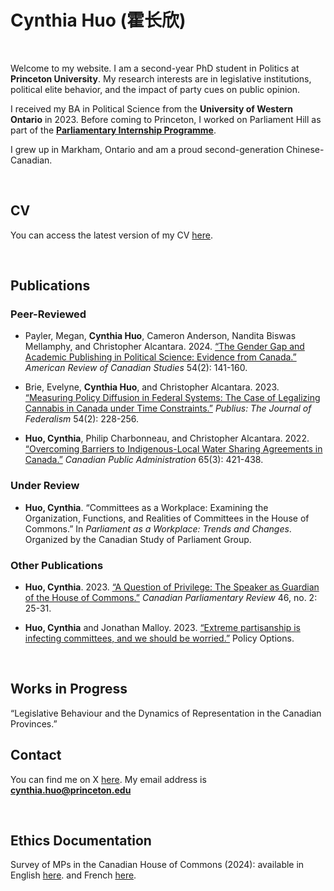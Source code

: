 # Cynthia Huo (霍长欣)

<br/>

Welcome to my website. I am a second-year PhD student in Politics at **Princeton University**. My research interests are in legislative institutions, political elite behavior, and the impact of party cues on public opinion.

I received my BA in Political Science from the **University of Western Ontario** in 2023. Before coming to Princeton, I worked on Parliament Hill as part of the [**Parliamentary Internship Programme**](https://pip-psp.org/).

I grew up in Markham, Ontario and am a proud second-generation Chinese-Canadian.

<br/>

## CV 
You can access the latest version of my CV [here](cynthiachuo.github.io/documents/CV_05_2025.pdf).

<br/>

## Publications
### Peer-Reviewed 
- Payler, Megan, **Cynthia Huo**, Cameron Anderson, Nandita Biswas Mellamphy, and Christopher Alcantara. 2024. [“The Gender Gap and Academic Publishing in Political Science: Evidence from Canada.”](https://doi.org/10.1080/02722011.2024.2349432) _American Review of Canadian Studies_ 54(2): 141-160.

- Brie, Evelyne, **Cynthia Huo**, and Christopher Alcantara. 2023. [“Measuring Policy Diffusion in Federal Systems: The Case of Legalizing Cannabis in Canada under Time Constraints.”](https://doi.org/10.1093/publius/pjad036) _Publius: The Journal of Federalism_ 54(2): 228-256.

- **Huo, Cynthia**, Philip Charbonneau, and Christopher Alcantara. 2022. [“Overcoming Barriers to Indigenous-Local Water Sharing Agreements in Canada.”](https://doi.org/10.1111/capa.12492) _Canadian Public Administration_ 65(3): 421-438.

### Under Review
- **Huo, Cynthia**. “Committees as a Workplace: Examining the Organization, Functions, and Realities of Committees in the House of Commons.” In _Parliament as a Workplace: Trends and Changes_. Organized by the Canadian Study of Parliament Group.

### Other Publications 
- **Huo, Cynthia**. 2023. [“A Question of Privilege: The Speaker as Guardian of the House of Commons.”](https://www.revparlcan.ca/wp-content/uploads/2023/11/46n2e_23Whole.pdf) _Canadian Parliamentary Review_ 46, no. 2: 25-31. 

- **Huo, Cynthia** and Jonathan Malloy. 2023. [“Extreme partisanship is infecting committees, and we should be worried.”](https://policyoptions.irpp.org/magazines/march-2023/house-committees-extreme-partisanship/) Policy Options.

<br/>

## Works in Progress

“Legislative Behaviour and the Dynamics of Representation in the Canadian Provinces.”

## Contact 
You can find me on X [here](https://twitter.com/cynthiachuo). My email address is **cynthia.huo@princeton.edu**

<br/>

## Ethics Documentation
Survey of MPs in the Canadian House of Commons (2024): available in English [here](cynthiachuo.github.io/documents/Ethics-Documentation-English.pdf).
 and French [here](cynthiachuo.github.io/documents/Ethics-Documentation-French.pdf). 

